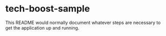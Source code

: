 # tech-boost-sample
This README would normally document whatever steps are necessary to get the
application up and running.
